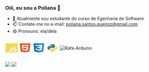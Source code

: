 ### Oiii, eu sou a Poliana 👋

- 🔭 Atualmente sou estudante do curso de Egenharia de Software
- 📫 Contate-me no e-mail: poliana.santos.queiroz@gmail.com
- 😄 Pronouns: ela/dela

<div style="display: inline_block"><br>
   <img align="center" alt="Rafa-Js" height="30" width="40" src="https://raw.githubusercontent.com/devicons/devicon/master/icons/javascript/javascript-plain.svg">
  <img align="center" alt="Rafa-HTML" height="30" width="40" src="https://raw.githubusercontent.com/devicons/devicon/master/icons/html5/html5-original.svg">
  <img align="center" alt="Rafa-CSS" height="30" width="40" src="https://raw.githubusercontent.com/devicons/devicon/master/icons/css3/css3-original.svg">
  <img align="center" alt="Rafa-Python" height="30" width="40" src="https://raw.githubusercontent.com/devicons/devicon/master/icons/python/python-original.svg">
   <img align = "center" alt = "Rafa-Arduino" height = "30" width = "40" src="https://cdn.jsdelivr.net/gh/devicons/devicon/icons/arduino/arduino-original-wordmark.svg" 
        
</div>
    
 ##

<div> 
  
  <a href="https://www.instagram.com/polimoore/" target="_blank"><img src="https://img.shields.io/badge/-Instagram-%23E4405F?style=for-the-badge&logo=instagram&logoColor=white" target="_blank"></a>
  <a href = "mailto:poliana.santos.queiroz@gmail.com"><img src="https://img.shields.io/badge/-Gmail-%23333?style=for-the-badge&logo=gmail&logoColor=white" target="_blank"></a>
  
  
</div>
